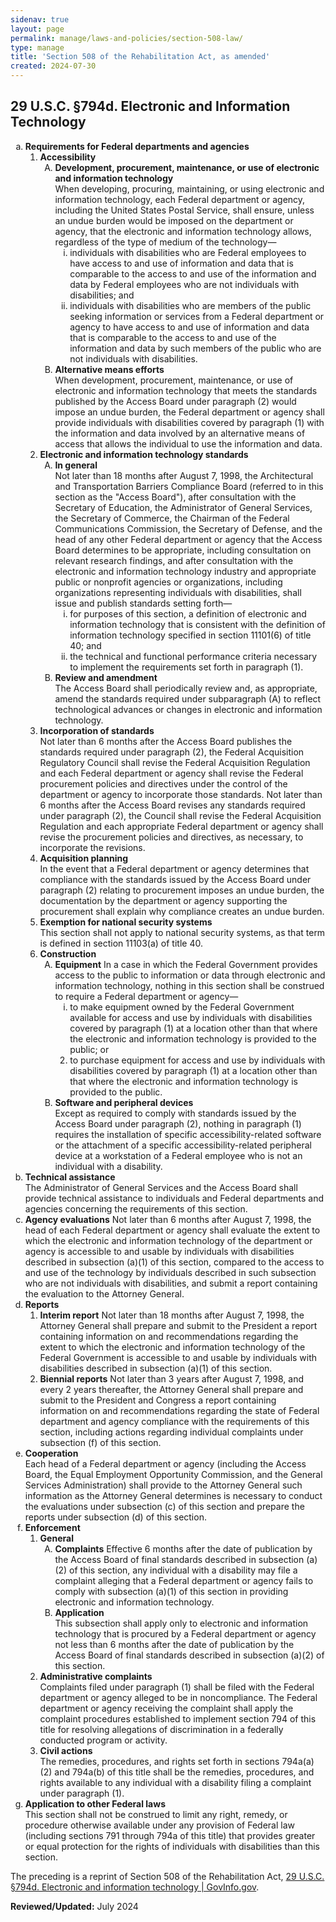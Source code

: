 ```yaml
---
sidenav: true
layout: page
permalink: manage/laws-and-policies/section-508-law/
type: manage
title: 'Section 508 of the Rehabilitation Act, as amended'
created: 2024-07-30
---
```

## 29 U.S.C. §794d. Electronic and Information Technology
<ol>
    <li id="requirements" type="a"><strong>Requirements for Federal departments and agencies</strong>
        <ol>
            <li id="accessibility" ><strong>Accessibility</strong>
                <ol type="A">
                    <li>
                        <strong>Development, procurement, maintenance, or use of electronic and information technology</strong><br>
                        When developing, procuring, maintaining, or using electronic and information technology, each Federal department or agency, including the United States Postal Service, shall ensure, unless an undue burden would be imposed on the department or agency, that the electronic and information technology allows, regardless of the type of medium of the technology&mdash;
                        <ol>
                            <li type="i">individuals with disabilities who are Federal employees to have access to and use of information and data that is comparable to the access to and use of the information and data by Federal employees who are not individuals with disabilities; and</li>
                            <li type="i">individuals with disabilities who are members of the public seeking information or services from a Federal department or agency to have access to and use of information and data that is comparable to the access to and use of the information and data by such members of the public who are not individuals with disabilities.</li>
                        </ol>
                    </li>
                    <li>
                        <strong>Alternative means efforts</strong><br>
                        When development, procurement, maintenance, or use of electronic and information technology that meets the standards published by the Access Board under paragraph (2) would impose an undue burden, the Federal department or agency shall provide individuals with disabilities covered by paragraph (1) with the information and data involved by an alternative means of access that allows the individual to use the information and data.
                    </li>
                </ol>
            </li>
            <li id="eit" ><strong>Electronic and information technology standards</strong>
                <ol type="A">
                <li>
                    <strong>In general</strong><br>
                    Not later than 18 months after August 7, 1998, the Architectural and Transportation Barriers Compliance Board (referred to in this section as the "Access Board"), after consultation with the Secretary of Education, the Administrator of General Services, the Secretary of Commerce, the Chairman of the Federal Communications Commission, the Secretary of Defense, and the head of any other Federal department or agency that the Access Board determines to be appropriate, including consultation on relevant research findings, and after consultation with the electronic and information technology industry and appropriate public or nonprofit agencies or organizations, including organizations representing individuals with disabilities, shall issue and publish standards setting forth&mdash;
                    <ol type="i">
                        <li>for purposes of this section, a definition of electronic and information technology that is consistent with the definition of information technology specified in section 11101(6) of title 40; and</li>
                        <li>the technical and functional performance criteria necessary to implement the requirements set forth in paragraph (1).</li>
                    </ol>
                </li>
                <li>
                    <strong>Review and amendment</strong><br>
                    The Access Board shall periodically review and, as appropriate, amend the standards required under subparagraph (A) to reflect technological advances or changes in electronic and information technology.
                </li>
            </ol>
            </li>
            <li id="incorporation"><strong>Incorporation of standards</strong><br>
                Not later than 6 months after the Access Board publishes the standards required under paragraph (2), the Federal Acquisition Regulatory Council shall revise the Federal Acquisition Regulation and each Federal department or agency shall revise the Federal procurement policies and directives under the control of the department or agency to incorporate those standards. Not later than 6 months after the Access Board revises any standards required under paragraph (2), the Council shall revise the Federal Acquisition Regulation and each appropriate Federal department or agency shall revise the procurement policies and directives, as necessary, to incorporate the revisions.
            </li>
            <li>
                <strong>Acquisition planning</strong><br>
                In the event that a Federal department or agency determines that compliance with the standards issued by the Access Board under paragraph (2) relating to procurement imposes an undue burden, the documentation by the department or agency supporting the procurement shall explain why compliance creates an undue burden.
            </li>
            <li>
                <strong>Exemption for national security systems</strong><br>
                This section shall not apply to national security systems, as that term is defined in section 11103(a) of title 40.
            </li>
            <li>
                <strong>Construction</strong>
                <ol type="A">
                    <li>
                        <strong>Equipment</strong>
                        In a case in which the Federal Government provides access to the public to information or data through electronic and information technology, nothing in this section shall be construed to require a Federal department or agency&mdash;
                        <ol>
                            <li type="i">to make equipment owned by the Federal Government available for access and use by individuals with disabilities covered by paragraph (1) at a location other than that where the electronic and information technology is provided to the public; or</li>
                            <li>to purchase equipment for access and use by individuals with disabilities covered by paragraph (1) at a location other than that where the electronic and information technology is provided to the public.</li>
                        </ol>
                    </li>
                    <li>
                        <strong>Software and peripheral devices</strong><br>
                        Except as required to comply with standards issued by the Access Board under paragraph (2), nothing in paragraph (1) requires the installation of specific accessibility-related software or the attachment of a specific accessibility-related peripheral device at a workstation of a Federal employee who is not an individual with a disability.
                    </li>
                </ol>
            </li>
        </ol>
    </li>
    <li type="a">
        <strong>Technical assistance</strong><br>
        The Administrator of General Services and the Access Board shall provide technical assistance to individuals and Federal departments and agencies concerning the requirements of this section.    
    </li>
    <li type="a">
        <strong>Agency evaluations</strong>
        Not later than 6 months after August 7, 1998, the head of each Federal department or agency shall evaluate the extent to which the electronic and information technology of the department or agency is accessible to and usable by individuals with disabilities described in subsection (a)(1) of this section, compared to the access to and use of the technology by individuals described in such subsection who are not individuals with disabilities, and submit a report containing the evaluation to the Attorney General.
    </li>
    <li type="a">
        <strong>Reports</strong>
        <ol>
            <li>
                <strong>Interim report</strong>
                Not later than 18 months after August 7, 1998, the Attorney General shall prepare and submit to the President a report containing information on and recommendations regarding the extent to which the electronic and information technology of the Federal Government is accessible to and usable by individuals with disabilities described in subsection (a)(1) of this section.
            </li>
            <li>      
                <strong>Biennial reports</strong>
                Not later than 3 years after August 7, 1998, and every 2 years thereafter, the Attorney General shall prepare and submit to the President and Congress a report containing information on and recommendations regarding the state of Federal department and agency compliance with the requirements of this section, including actions regarding individual complaints under subsection (f) of this section.
            </li>
        </ol>
    </li>
    <li type="a">
        <strong>Cooperation</strong><br>
        Each head of a Federal department or agency (including the Access Board, the Equal Employment Opportunity Commission, and the General Services Administration) shall provide to the Attorney General such information as the Attorney General determines is necessary to conduct the evaluations under subsection (c) of this section and prepare the reports under subsection (d) of this section.
    </li>
    <li type="a">
        <strong>Enforcement</strong><br>
        <ol>
            <li>
                <strong>General</strong><br>
                <ol type="A">
                    <li>
                        <strong>Complaints</strong>
                        Effective 6 months after the date of publication by the Access Board of final standards described in subsection (a)(2) of this section, any individual with a disability may file a complaint alleging that a Federal department or agency fails to comply with subsection (a)(1) of this section in providing electronic and information technology.
                    </li>
                    <li>
                        <strong>Application</strong><br>
                        This subsection shall apply only to electronic and information technology that is procured by a Federal department or agency not less than 6 months after the date of publication by the Access Board of final standards described in subsection (a)(2) of this section.
                    </li>
                </ol>
            </li>
            <li>
                <strong>Administrative complaints</strong><br>
                Complaints filed under paragraph (1) shall be filed with the Federal department or agency alleged to be in noncompliance. The Federal department or agency receiving the complaint shall apply the complaint procedures established to implement section 794 of this title for resolving allegations of discrimination in a federally conducted program or activity.
            </li>
            <li>
                <strong>Civil actions</strong><br>
                The remedies, procedures, and rights set forth in sections 794a(a)(2) and 794a(b) of this title shall be the remedies, procedures, and rights available to any individual with a disability filing a complaint under paragraph (1).
            </li>
        </ol>
    </li>
    <li type="a">
        <strong>Application to other Federal laws</strong><br>
        This section shall not be construed to limit any right, remedy, or procedure otherwise available under any provision of Federal law (including sections 791 through 794a of this title) that provides greater or equal protection for the rights of individuals with disabilities than this section.
    </li>
</ol>

<div class="border-base radius-lg border-1px bg-primary-lighter">
  <div class="padding-1">
    <p>The preceding is a reprint of Section 508 of the Rehabilitation Act, <a href="https://www.govinfo.gov/content/pkg/USCODE-2011-title29/html/USCODE-2011-title29-chap16-subchapV-sec794d.htm" target="_blank" class="usa-link--external">29 U.S.C. §794d. Electronic and information technology | GovInfo.gov</a>.</p>
  </div>
</div>

**Reviewed/Updated:** July 2024